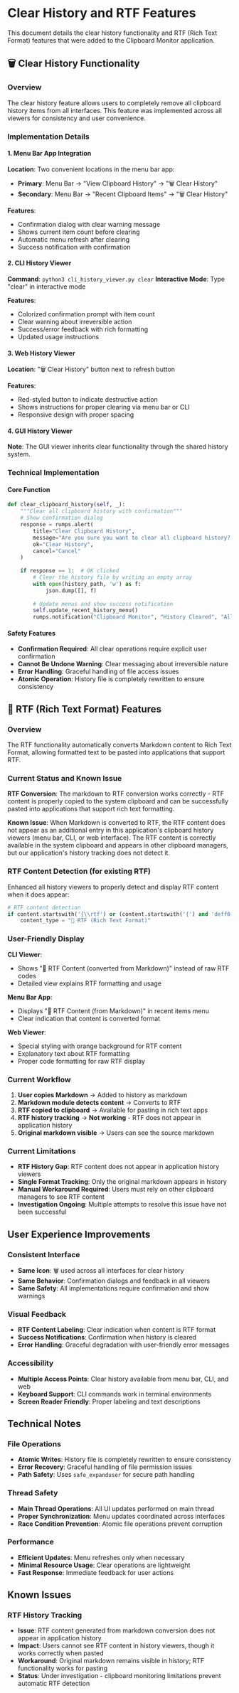 # Clear History and RTF Features

This document details the clear history functionality and RTF (Rich Text Format) features that were added to the Clipboard Monitor application.

## 🗑️ Clear History Functionality

### Overview
The clear history feature allows users to completely remove all clipboard history items from all interfaces. This feature was implemented across all viewers for consistency and user convenience.

### Implementation Details

#### 1. Menu Bar App Integration
**Location**: Two convenient locations in the menu bar app:
- **Primary**: Menu Bar → "View Clipboard History" → "🗑️ Clear History"
- **Secondary**: Menu Bar → "Recent Clipboard Items" → "🗑️ Clear History"

**Features**:
- Confirmation dialog with clear warning message
- Shows current item count before clearing
- Automatic menu refresh after clearing
- Success notification with confirmation

#### 2. CLI History Viewer
**Command**: `python3 cli_history_viewer.py clear`
**Interactive Mode**: Type "clear" in interactive mode

**Features**:
- Colorized confirmation prompt with item count
- Clear warning about irreversible action
- Success/error feedback with rich formatting
- Updated usage instructions

#### 3. Web History Viewer
**Location**: "🗑️ Clear History" button next to refresh button

**Features**:
- Red-styled button to indicate destructive action
- Shows instructions for proper clearing via menu bar or CLI
- Responsive design with proper spacing

#### 4. GUI History Viewer
**Note**: The GUI viewer inherits clear functionality through the shared history system.

### Technical Implementation

#### Core Function
```python
def clear_clipboard_history(self, _):
    """Clear all clipboard history with confirmation"""
    # Show confirmation dialog
    response = rumps.alert(
        title="Clear Clipboard History",
        message="Are you sure you want to clear all clipboard history? This action cannot be undone.",
        ok="Clear History",
        cancel="Cancel"
    )
    
    if response == 1:  # OK clicked
        # Clear the history file by writing an empty array
        with open(history_path, 'w') as f:
            json.dump([], f)
        
        # Update menus and show success notification
        self.update_recent_history_menu()
        rumps.notification("Clipboard Monitor", "History Cleared", "All clipboard history has been cleared.")
```

#### Safety Features
- **Confirmation Required**: All clear operations require explicit user confirmation
- **Cannot Be Undone Warning**: Clear messaging about irreversible nature
- **Error Handling**: Graceful handling of file access issues
- **Atomic Operation**: History file is completely rewritten to ensure consistency

## 🎨 RTF (Rich Text Format) Features

### Overview
The RTF functionality automatically converts Markdown content to Rich Text Format, allowing formatted text to be pasted into applications that support RTF.

### Current Status and Known Issue
**RTF Conversion**: The markdown to RTF conversion works correctly - RTF content is properly copied to the system clipboard and can be successfully pasted into applications that support rich text formatting.

**Known Issue**: When Markdown is converted to RTF, the RTF content does not appear as an additional entry in this application's clipboard history viewers (menu bar, CLI, or web interface). The RTF content is correctly available in the system clipboard and appears in other clipboard managers, but our application's history tracking does not detect it.

### RTF Content Detection (for existing RTF)
Enhanced all history viewers to properly detect and display RTF content when it does appear:

```python
# RTF content detection
if content.startswith('{\\rtf') or (content.startswith('{') and 'deff0' in content and 'ttbl' in content):
    content_type = "🎨 RTF (Rich Text Format)"
```

### User-Friendly Display
**CLI Viewer**:
- Shows "🎨 RTF Content (converted from Markdown)" instead of raw RTF codes
- Detailed view explains RTF formatting and usage

**Menu Bar App**:
- Displays "🎨 RTF Content (from Markdown)" in recent items menu
- Clear indication that content is converted format

**Web Viewer**:
- Special styling with orange background for RTF content
- Explanatory text about RTF formatting
- Proper code formatting for raw RTF display

### Current Workflow
1. **User copies Markdown** → Added to history as markdown
2. **Markdown module detects content** → Converts to RTF
3. **RTF copied to clipboard** → Available for pasting in rich text apps
4. **RTF history tracking** → **Not working** - RTF does not appear in application history
5. **Original markdown visible** → Users can see the source markdown

### Current Limitations
- **RTF History Gap**: RTF content does not appear in application history viewers
- **Single Format Tracking**: Only the original markdown appears in history
- **Manual Workaround Required**: Users must rely on other clipboard managers to see RTF content
- **Investigation Ongoing**: Multiple attempts to resolve this issue have not been successful

## User Experience Improvements

### Consistent Interface
- **Same Icon**: 🗑️ used across all interfaces for clear history
- **Same Behavior**: Confirmation dialogs and feedback in all viewers
- **Same Safety**: All implementations require confirmation and show warnings

### Visual Feedback
- **RTF Content Labeling**: Clear indication when content is RTF format
- **Success Notifications**: Confirmation when history is cleared
- **Error Handling**: Graceful degradation with user-friendly error messages

### Accessibility
- **Multiple Access Points**: Clear history available from menu bar, CLI, and web
- **Keyboard Support**: CLI commands work in terminal environments
- **Screen Reader Friendly**: Proper labeling and text descriptions

## Technical Notes

### File Operations
- **Atomic Writes**: History file is completely rewritten to ensure consistency
- **Error Recovery**: Graceful handling of file permission issues
- **Path Safety**: Uses `safe_expanduser` for secure path handling

### Thread Safety
- **Main Thread Operations**: All UI updates performed on main thread
- **Proper Synchronization**: Menu updates coordinated across interfaces
- **Race Condition Prevention**: Atomic file operations prevent corruption

### Performance
- **Efficient Updates**: Menu refreshes only when necessary
- **Minimal Resource Usage**: Clear operations are lightweight
- **Fast Response**: Immediate feedback for user actions

## Known Issues

### RTF History Tracking
- **Issue**: RTF content generated from markdown conversion does not appear in application history
- **Impact**: Users cannot see RTF content in history viewers, though it works correctly when pasted
- **Workaround**: Original markdown remains visible in history; RTF functionality works for pasting
- **Status**: Under investigation - clipboard monitoring limitations prevent automatic RTF detection
